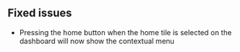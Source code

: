 ## Fixed issues
- Pressing the home button when the home tile is selected on the dashboard will now show the contextual menu